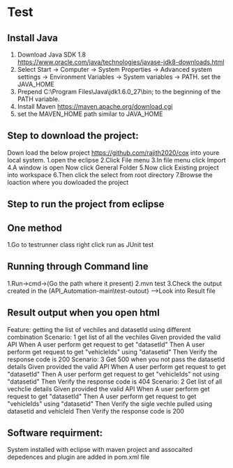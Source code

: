 #  Test
## Install Java
1. Download Java SDK 1.8  https://www.oracle.com/java/technologies/javase-jdk8-downloads.html
2. Select Start -> Computer -> System Properties -> Advanced system settings -> Environment Variables -> System variables -> PATH. set the JAVA_HOME
3. Prepend C:\Program Files\Java\jdk1.6.0_27\bin; to the beginning of the PATH variable.
4. Install Maven https://maven.apache.org/download.cgi 
5. set the MAVEN_HOME path similar to JAVA_HOME 

## Step to download the project:   
Down load the below project https://github.com/rajith2020/cox into youre local system.
1.open the eclipse
2.Click File menu
3.In file menu click Import
4.A window is open Now click General Folder
5.Now click Existing project into workspace
6.Then click the select from root directory
7.Browse the loaction where you dowloaded the project 


## Step to run the project from eclipse
## One method 
 1.Go to testrunner class right click run as JUnit test
## Running through Command line
1.Run->cmd->(Go the path where it present)
2.mvn test
3.Check the output created in the (API_Automation-main\test-outout)
-->Look into Result file

## Result output when you open html
Feature: getting the list of vechiles and datasetId using different combination
Scenario: 1 get list of all the vechiles
Given provided the valid API
When A user perform get request to get "datasetId"
Then A user perform get request to get "vehicleIds" using "datasetid"
Then Verify the response code is 200
Scenario: 3 Get 500 when you not pass the datasetId details
Given provided the valid API
When A user perform get request to get "datasetId"
Then A user perform get request to get "vehicleIds" not using "datasetid"
Then Verify the response code is 404
Scenario: 2 Get list of all vechclie details
Given provided the valid API
When A user perform get request to get "datasetId"
Then A user perform get request to get "vehicleIds" using "datasetid"
Then Verify the sigle vechle pulled using datasetid and vehicleid
Then Verify the response code is 200

## Software requirment:
System installed with eclipse with maven project and assocaited depedences and plugin are added in pom.xml file
